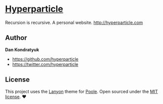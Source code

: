 # [Hyperparticle](http://hyperparticle.com)
Recursion is recursive. A personal website. http://hyperparticle.com

## Author

**Dan Kondratyuk**
- <https://github.com/hyperparticle>
- <https://twitter.com/hyperparticle>


## License
This project uses the [Lanyon](https://github.com/poole/lanyon) theme for [Poole](https://github.com/poole/poole). Open sourced under the [MIT license](LICENSE.md). :heart:
